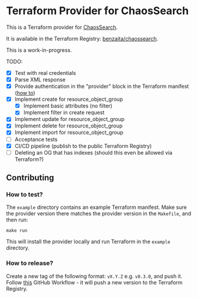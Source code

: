 # Terraform Provider for ChaosSearch

This is a Terraform provider for [ChaosSearch](https://www.chaossearch.io/).

It is available in the Terraform Registry: [benzaita/chaossearch](https://registry.terraform.io/providers/benzaita/chaossearch/latest).

This is a work-in-progress.

TODO:

 - [x] Test with real credentials
 - [x] Parse XML response
 - [x] Provide authentication in the "provider" block in the Terraform manifest ([how to](https://learn.hashicorp.com/tutorials/terraform/provider-auth?in=terraform/providers))
 - [x] Implement create for resource_object_group
     - [x] Implement basic attributes (no filter)
     - [x] Implement filter in create request
 - [x] Implement update for resource_object_group
 - [x] Implement delete for resource_object_group
 - [x] Implement import for resource_object_group
 - [ ] Acceptance tests
 - [x] CI/CD pipeline (publish to the public Terraform Registry)
 - [ ] Deleting an OG that has indexes (should this even be allowed via Terraform?)
 
## Contributing

### How to test?

The `example` directory contains an example Terraform manifest. Make sure the provider version there matches the provider version in the `Makefile`, and then run:

```
make run
```

This will install the provider locally and run Terraform in the `example` directory.

### How to release?

Create a new tag of the following format: `vX.Y.Z` e.g. `v0.3.0`, and push it. Follow [this](https://github.com/benzaita/terraform-provider-chaossearch/actions?query=workflow%3Arelease) GitHub Workflow - it will push a new version to the Terraform Registry.

